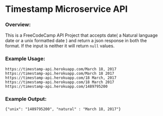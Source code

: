  <div class="page-header text-center">
            <h1>Timestamp Microservice API</h1>
        </div>
        <div>
            <h3>Overview:</h3>
            <p> This is a FreeCodeCamp API Project that accepts date( a Natural language date or a unix formatted date ) 
                and return a json response in both the format. If the input is neither it will return <code>null</code> values.
            </p>
            <h3>Example Usage:</h3>
            <code>https://timestamp-api.herokuapp.com/March 18, 2017</code> <br>
            <code>https://timestamp-api.herokuapp.com/March 18 2017</code> <br>
            <code>https://timestamp-api.herokuapp.com/18 March, 2017</code> <br>
            <code>https://timestamp-api.herokuapp.com/18 March 2017</code> <br>
            <code>https://timestamp-api.herokuapp.com/1489795200</code>
            <h3>Example Output:</h3>
            <code>{"unix": "1489795200", "natural" : "March 18, 2017"}</code>
